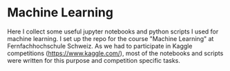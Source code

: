 # Machine Learning
Here I collect some useful jupyter notebooks and python scripts I used for machine learning. I set up the repo for the course "Machine Learning" at Fernfachhochschule Schweiz. As we had to participate in Kaggle competitions (https://www.kaggle.com/), most of the notebooks and scripts were written for this purpose and competition specific tasks.
